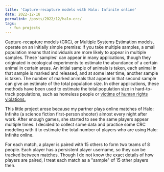 ```yaml
---
title: 'Capture-recapture models with Halo: Infinite online'
date: 2022-12-18
permalink: /posts/2022/12/halo-crc/
tags:
  - fun projects
---
```


Capture-recapture models (CRC), or Multiple Systems Estimation models, operate on an initially simple premise: if you take multiple samples, a small population means that individuals are more likely to appear in multiple samples. These 'samples' can appear in many applications, though they originated in ecological experiments to estimate the abundance of a certain animal in certain areas. An initial sample of animals is taken, each animal in that sample is marked and released, and at some later time, another sample is taken. The number of marked animals that appear in that second sample can give an estimate of the total population size. In other applications, these methods have been used to estimate the total population size in hard-to-track populations, such as homeless people or [victims of human rights violations.](https://hrdag.org/2013/03/11/mse-the-basics/) 

This little project arose because my partner plays online matches of Halo: Infinite (a science fiction first-person shooter) almost every night after work. After enough games, she started to see the same players appear multiple times. I decided to collect some data and practice some CRC modeling with it to estimate the total number of players who are using Halo: Infinite online.

For each match, a player is paired with 15 others to form two teams of 8 people. Each player has a persistent player username, so they can be tracked between matches. Though I do not know the exact details of how players are paired, I treat each match as a "sample" of 15 other players then.

